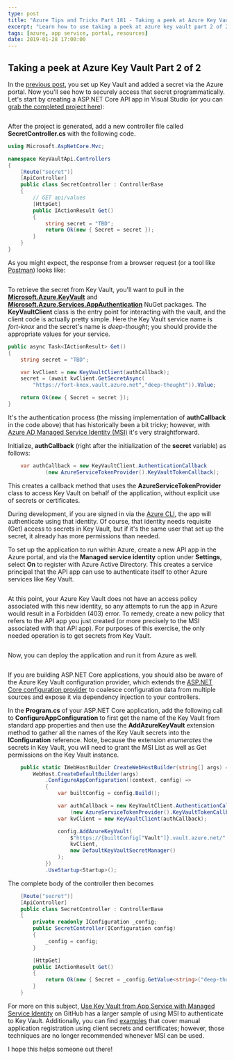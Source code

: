 ```yaml
---
type: post
title: "Azure Tips and Tricks Part 181 - Taking a peek at Azure Key Vault Part 2 of 2"
excerpt: "Learn how to use taking a peek at azure key vault part 2 of 2"
tags: [azure, app service, portal, resources]
date: 2019-01-28 17:00:00
---
```

 

## Taking a peek at Azure Key Vault Part 2 of 2

In the [previous post](tip180), you set up Key Vault and added a secret via the Azure portal. Now you'll see how to securely access that secret programmatically. Let's start by creating a ASP.NET Core API app in Visual Studio (or you can [grab the completed project here](https://github.com/mbcrump/azure-key-vault)): 

<img :src="$withBase('/files/new-api-app.png')">

After the project is generated, add a new controller file called **SecretController.cs** with the following code.

```csharp
using Microsoft.AspNetCore.Mvc;

namespace KeyVaultApi.Controllers
{
    [Route("secret")]
    [ApiController]
    public class SecretController : ControllerBase
    {
        // GET api/values
        [HttpGet]
        public IActionResult Get()
        {
            string secret = "TBD";
            return Ok(new { Secret = secret });
        }
    }
}
```
As you might expect, the response from a browser request (or a tool like [Postman](https://www.getpostman.com/)) looks like:

<img :src="$withBase('/files/browser-1.png')">

To retrieve the secret from Key Vault, you'll want to pull in the [**Microsoft.Azure.KeyVault**](https://www.nuget.org/packages/Microsoft.Azure.KeyVault) and [**Microsoft.Azure.Services.AppAuthentication**](https://www.nuget.org/packages/Microsoft.Azure.Services.AppAuthentication) NuGet packages. The **KeyVaultClient** class is the entry point for interacting with the vault, and the client code is actually pretty simple. Here the Key Vault service name is *fort-knox* and the secret's name is *deep-thought*; you should provide the appropriate values for your service.

```csharp
public async Task<IActionResult> Get()
{
	string secret = "TBD";

	var kvClient = new KeyVaultClient(authCallback);   
	secret = (await kvClient.GetSecretAsync(
		"https://fort-knox.vault.azure.net","deep-thought")).Value;

	return Ok(new { Secret = secret });
}
```

It's the authentication process (the missing implementation of **authCallback** in the code above) that has historically been a bit tricky; however, with [Azure AD Managed Service Identity (MSI)](https://docs.microsoft.com/en-us/azure/active-directory/managed-identities-azure-resources/overview) it's very straightforward. 

Initialize, **authCallback** (right after the initialization of the **secret** variable) as follows:

```csharp
	var authCallback = new KeyVaultClient.AuthenticationCallback
			(new AzureServiceTokenProvider().KeyVaultTokenCallback);
```

This creates a callback method that uses the **AzureServiceTokenProvider** class to access Key Vault on behalf of the application, without explicit use of secrets or certificates. 

During development, if you are signed in via the [Azure CLI](https://docs.microsoft.com/en-us/cli/azure/?view=azure-cli-latest), the app will authenticate using that identity. Of course, that identity needs requisite (Get) access to secrets in Key Vault, but if it's the same user that set up the secret, it already has more permissions than needed.

To set up the application to run within Azure, create a new API app in the Azure portal, and via the **Managed service identity** option under **Settings**, select **On** to register with Azure Active Directory. This creates a service principal that the API app can use to authenticate itself to other Azure services like Key Vault. 

<img :src="$withBase('/files/msi.png')">

At this point, your Azure Key Vault does not have an access policy associated with this new identity, so any attempts to run the app in Azure would result in a Forbidden (403) error. To remedy, create a new policy that refers to the API app you just created (or more precisely to the MSI associated with that API app). For purposes of this exercise, the only needed operation is to get secrets from Key Vault.

<img :src="$withBase('/files/access-policy.png')">

Now, you can deploy the application and run it from Azure as well.

<img :src="$withBase('/files/browser-2.png')">

If you are building ASP.NET Core applications, you should also be aware of the Azure Key Vault configuration provider, which extends the [ASP.NET Core configuration provider](https://docs.microsoft.com/en-us/aspnet/core/security/key-vault-configuration?view=aspnetcore-2.1) to coalesce configuration data from multiple sources and expose it via dependency injection to your controllers.

In the **Program.cs** of your ASP.NET Core application, add the following call to **ConfigureAppConfiguration** to first get the name of the Key Vault from standard app properties and then use the **AddAzureKeyVault** extension method to gather all the names of the Key Vault secrets into the **IConfiguration** reference. Note, because the extension *enumerates* the secrets in Key Vault, you will need to grant the MSI List as well as Get permissions on the Key Vault instance.

```csharp
    public static IWebHostBuilder CreateWebHostBuilder(string[] args) =>
        WebHost.CreateDefaultBuilder(args)
            .ConfigureAppConfiguration((context, config) =>
            {
                var builtConfig = config.Build();

                var authCallback = new KeyVaultClient.AuthenticationCallback
                    (new AzureServiceTokenProvider().KeyVaultTokenCallback);
                var kvClient = new KeyVaultClient(authCallback);

                config.AddAzureKeyVault(
                    $"https://{builtConfig["Vault"]}.vault.azure.net/",
                    kvClient,
                    new DefaultKeyVaultSecretManager()
                );
            })
            .UseStartup<Startup>();
```
The complete body of the controller then becomes

```csharp
    [Route("secret")]
    [ApiController]
    public class SecretController : ControllerBase
    {
        private readonly IConfiguration _config;
        public SecretController(IConfiguration config)
        {
            _config = config;
        }

        [HttpGet]
        public IActionResult Get()
        {
            return Ok(new { Secret = _config.GetValue<string>("deep-thought") });
        }
    }
```

For more on this subject, [Use Key Vault from App Service with Managed Service Identity](https://github.com/Azure-Samples/app-service-msi-keyvault-dotnet) on GitHub has a larger sample of using MSI to authenticate to Key Vault. Additionally, you can find [examples](https://docs.microsoft.com/en-us/azure/key-vault/key-vault-use-from-web-application) that cover manual application registration using client secrets and certificates; however, those techniques are no longer recommended whenever MSI can be used.

I hope this helps someone out there!
